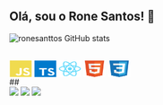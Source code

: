 ## Olá, sou o Rone Santos! 👋
![ronesanttos GitHub stats](https://github-readme-stats.vercel.app/api?username=ronesanttos&show_icons=true&theme=radical)
<div style="display: inline_block"><br>
  <img align="center" alt="Rone-Js" height="30" width="40" src="https://raw.githubusercontent.com/devicons/devicon/master/icons/javascript/javascript-plain.svg">
  <img align="center" alt="Rone-Ts" height="30" width="40" src="https://raw.githubusercontent.com/devicons/devicon/master/icons/typescript/typescript-plain.svg">
  <img align="center" alt="Rone-React" height="30" width="40" src="https://raw.githubusercontent.com/devicons/devicon/master/icons/react/react-original.svg">
  <img align="center" alt="Rone-HTML" height="30" width="40" src="https://raw.githubusercontent.com/devicons/devicon/master/icons/html5/html5-original.svg">
  <img align="center" alt="Rone-CSS" height="30" width="40" src="https://raw.githubusercontent.com/devicons/devicon/master/icons/css3/css3-original.svg">
</div>
  ##
 
<div> 
  <a href="https://instagram.com/rony__santos-" target="_blank"><img src="https://img.shields.io/badge/-Instagram-%23E4405F?style=for-the-badge&logo=instagram&logoColor=white" target="_blank"></a>
  <a href = "mailto:santtosrone2000@gmail.com"><img src="https://img.shields.io/badge/-Gmail-%23333?style=for-the-badge&logo=gmail&logoColor=white" target="_blank"></a>
  <a href="https://www.linkedin.com/in/rony-santos-9619a1267" target="_blank"><img src="https://img.shields.io/badge/-LinkedIn-%230077B5?style=for-the-badge&logo=linkedin&logoColor=white" target="_blank"></a> 
</div>
